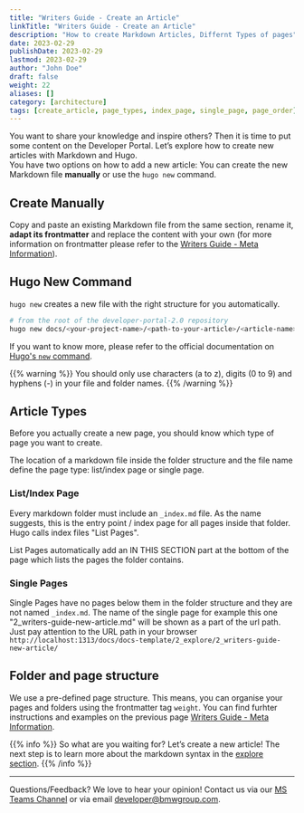 ```yaml
---
title: "Writers Guide - Create an Article"
linkTitle: "Writers Guide - Create an Article"
description: "How to create Markdown Articles, Differnt Types of pages"
date: 2023-02-29
publishDate: 2023-02-29
lastmod: 2023-02-29
author: "John Doe"
draft: false
weight: 22
aliases: []
category: [architecture]
tags: [create_article, page_types, index_page, single_page, page_order]
---
```

You want to share your knowledge and inspire others? Then it is time to put some content on the Developer Portal. Let’s explore how to create new articles with Markdown and Hugo. 
</br>
You have two options on how to add a new article:
You can create the new Markdown file **manually** or use the `hugo new` command.

## Create Manually

Copy and paste an existing Markdown file from the same section, rename it, **adapt its frontmatter** and replace the content with your own (for more information on frontmatter please refer to the [Writers Guide - Meta Information](./1_writers-guide-frontmatter)).
## Hugo New Command

`hugo new` creates a new file with the right structure for you automatically.

```sh
# from the root of the developer-portal-2.0 repository
hugo new docs/<your-project-name>/<path-to-your-article>/<article-name>.md
```

If you want to know more, please refer to the official documentation on [Hugo's `new` command](https://gohugo.io/commands/hugo_new/).

{{% warning %}}
You should only use characters (a to z), digits (0 to 9) and hyphens (-) in your file and folder names.
{{% /warning %}}

## Article Types

Before you actually create a new page, you should know which type of page you want to create.

The location of a markdown file inside the folder structure and the file name define the page type: list/index page or single page.

### List/Index Page

Every markdown folder must include an `_index.md` file. As the name suggests, this is the entry point / index page for all pages inside that folder. Hugo calls index files "List Pages".

List Pages automatically add an IN THIS SECTION part at the bottom of the page which lists the pages the folder contains.

### Single Pages

Single Pages have no pages below them in the folder structure and they are not named `_index.md`.
The name of the single page for example this one "2_writers-guide-new-article.md" will be shown as a part of the url path. 
Just pay attention to the URL path in your browser `http://localhost:1313/docs/docs-template/2_explore/2_writers-guide-new-article/` 


## Folder and page structure  
We use a pre-defined page structure. This means, you can organise your pages and folders using the frontmatter tag `weight`. You can find furhter instructions and examples on the previous page
 [Writers Guide - Meta Information](./1_writers-guide-frontmatter).

{{% info %}}
So what are you waiting for? Let’s create a new article! The next step is to learn more about the markdown syntax in the [explore section](./3_writers-guide-basic).
{{% /info %}}

---
Questions/Feedback?
We love to hear your opinion! Contact us via our [MS Teams Channel](https://teams.microsoft.com/l/team/19%3aabd56926fa9048f69fe91902d64813e7%40thread.skype/conversations?groupId=2c0e99b8-32e2-4fc7-8593-8fbbb296eb5a&tenantId=ce849bab-cc1c-465b-b62e-18f07c9ac198) or via email <developer@bmwgroup.com>.

